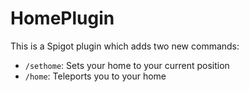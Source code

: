 # HomePlugin

This is a Spigot plugin which adds two new commands:

-   `/sethome`: Sets your home to your current position
-   `/home`: Teleports you to your home
